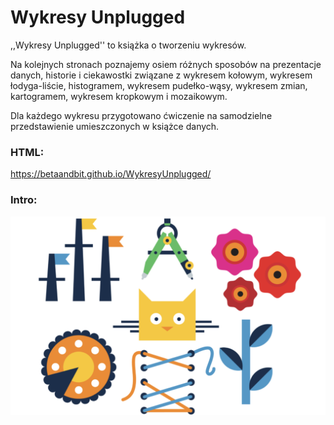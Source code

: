 # Wykresy Unplugged

,,Wykresy Unplugged'' to książka o tworzeniu wykresów. 

Na kolejnych stronach poznajemy osiem różnych sposobów na prezentacje danych, historie i ciekawostki związane z wykresem kołowym, wykresem łodyga-liście, histogramem, wykresem pudełko-wąsy, wykresem zmian, kartogramem, wykresem kropkowym i mozaikowym. 

Dla każdego wykresu przygotowano ćwiczenie na samodzielne przedstawienie umieszczonych w książce danych.

### HTML: 

https://betaandbit.github.io/WykresyUnplugged/


### Intro:

![intro.png](intro.png)
